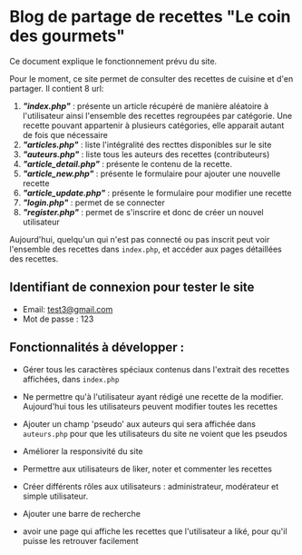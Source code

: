 # Blog de partage de recettes "Le coin des gourmets"

Ce document explique le fonctionnement prévu du site.

Pour le moment, ce site permet de consulter des recettes de cuisine et d'en partager. Il contient 8 url:

1. *__"index.php"__* : présente un article récupéré de manière aléatoire à l'utilisateur ainsi l'ensemble des recettes regroupées par catégorie. Une recette pouvant appartenir à plusieurs catégories, elle apparait autant de fois que nécessaire
2. *__"articles.php"__* : liste l'intégralité des recttes disponibles sur le site
3.  *__"auteurs.php"__* : liste tous les auteurs des recettes (contributeurs)
4. *__"article_detail.php"__* : présente le contenu de la recette.
5. *__"article_new.php"__* : présente le formulaire pour ajouter une nouvelle recette
6. *__"article_update.php"__* : présente le formulaire pour modifier une recette
7. *__"login.php"__* : permet de se connecter
8. *__"register.php"__* : permet de s'inscrire et donc de créer un nouvel utilisateur

Aujourd'hui, quelqu'un qui n'est pas connecté ou pas inscrit peut voir l'ensemble des recettes dans `index.php`, et accéder aux pages détaillées des recettes.

## Identifiant de connexion pour tester le site
- Email: test3@gmail.com
- Mot de passe : 123


## Fonctionnalités à développer :

- Gérer tous les caractères spéciaux contenus dans l'extrait des recettes affichées, dans `index.php`

- Ne permettre qu'à l'utilisateur ayant rédigé une recette de la modifier. Aujourd'hui tous les utilisateurs peuvent modifier toutes les recettes

- Ajouter un champ 'pseudo' aux auteurs qui sera affichée dans `auteurs.php` pour que les utilisateurs du site ne voient que les pseudos

- Améliorer la responsivité du site

- Permettre aux utilisateurs de liker, noter et commenter les recettes

- Créer différents rôles aux utilisateurs : administrateur, modérateur et simple utilisateur.

- Ajouter une barre de recherche 

- avoir une page qui affiche les recettes que l'utilisateur a liké, pour qu'il puisse les retrouver facilement